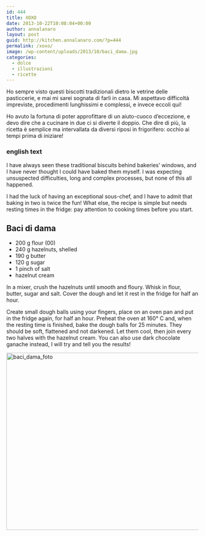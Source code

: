 ```yaml
---
id: 444
title: XOXO
date: 2013-10-22T10:08:04+00:00
author: annalanaro
layout: post
guid: http://kitchen.annalanaro.com/?p=444
permalink: /xoxo/
image: /wp-content/uploads/2013/10/baci_dama.jpg
categories:
  - dolce
  - illustrazioni
  - ricette
---
```

Ho sempre visto questi biscotti tradizionali dietro le vetrine delle pasticcerie, e mai mi sarei sognata di farli in casa. Mi aspettavo difficoltà impreviste, procedimenti lunghissimi e complessi, e invece eccoli qui!
  
Ho avuto la fortuna di poter approfittare di un aiuto-cuoco d’eccezione, e devo dire che a cucinare in due ci si diverte il doppio. Che dire di più, la ricetta è semplice ma intervallata da diversi riposi in frigorifero: occhio ai tempi prima di iniziare!

### english text

I have always seen these traditional biscuits behind bakeries’ windows, and I have never thought I could have baked them myself. I was expecting unsuspected difficulties, long and complex processes, but none of this all happened.
  
I had the luck of having an exceptional sous-chef, and I have to admit that baking in two is twice the fun! What else, the recipe is simple but needs resting times in the fridge: pay attention to cooking times before you start.

## Baci di dama
* 200 g flour (00)
* 240 g hazelnuts, shelled  
* 190 g butter  
* 120 g sugar  
* 1 pinch of salt  
* hazelnut cream

In a mixer, crush the hazelnuts until smooth and floury. Whisk in flour, butter, sugar and salt. Cover the dough and let it rest in the fridge for half an hour.
  
Create small dough balls using your fingers, place on an oven pan and put in the fridge again, for half an hour. Preheat the oven at 160° C and, when the resting time is finished, bake the dough balls for 25 minutes. They should be soft, flattened and not darkened. Let them cool, then join every two halves with the hazelnut cream. You can also use dark chocolate ganache instead, I will try and tell you the results!

<img class="alignnone size-full wp-image-447" alt="baci_dama_foto" src="http://kitchen.annalanaro.com/wp-content/uploads/2013/10/baci_dama_foto.jpg" width="700" height="465" srcset="http://kitchen.annalanaro.com/wp-content/uploads/2013/10/baci_dama_foto.jpg 700w, http://kitchen.annalanaro.com/wp-content/uploads/2013/10/baci_dama_foto-300x199.jpg 300w, http://kitchen.annalanaro.com/wp-content/uploads/2013/10/baci_dama_foto-624x414.jpg 624w" sizes="(max-width: 700px) 100vw, 700px" />